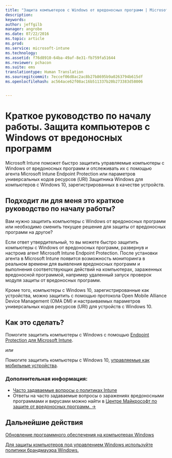 ```yaml
---
title: "Защита компьютеров с Windows от вредоносных программ | Microsoft Intune"
description: 
keywords: 
author: jeffgilb
manager: angrobe
ms.date: 07/22/2016
ms.topic: article
ms.prod: 
ms.service: microsoft-intune
ms.technology: 
ms.assetid: f76d8910-64ba-49af-8e31-fb759fa51644
ms.reviewer: pchacon
ms.suite: ems
translationtype: Human Translation
ms.sourcegitcommit: 7eccef06d8ac2ac8b27b8695b9a0263794b615df
ms.openlocfilehash: ac564ace62f08ac16b511337b20b273383d58006


---
```


# Краткое руководство по началу работы. Защита компьютеров с Windows от вредоносных программ
Microsoft Intune поможет быстро защитить управляемые компьютеры с Windows от вредоносных программ и отслеживать их с помощью агента Microsoft Intune Endpoint Protection или параметров универсальных кодов ресурсов (URI) Защитника Windows для компьютеров с Windows 10, зарегистрированных в качестве устройств.

## Подходит ли для меня это краткое руководство по началу работы?
Вам нужно защитить компьютеры с Windows от вредоносных программ или необходимо сменить текущее решение для защиты от вредоносных программ на другое?

Если ответ утвердительный, то вы можете быстро защитить компьютеры с Windows от вредоносных программ, развернув и настроив агент Microsoft Intune Endpoint Protection. После установки агента в Microsoft Intune появится возможность мониторинга в реальном времени для выявления вредоносных программ и выполнения соответствующих действий на компьютерах, зараженных вредоносной программой, например удаленный запуск проверок модуля защиты от вредоносных программ.

Кроме того, компьютеры с Windows 10, зарегистрированные как устройства, можно защитить с помощью протокола Open Mobile Alliance Device Management (OMA DM) и настраиваемых параметров универсальных кодов ресурсов (URI) для устройств с Windows 10.

## Как это сделать?
Помогите защитить компьютеры с Windows с помощью [Endpoint Protection для Microsoft Intune](/intune/deploy-use/help-secure-windows-pcs-with-endpoint-protection-for-microsoft-intune).

*или*

Помогите защитить компьютеры с Windows 10, [управляемые как мобильные устройства](/intune/deploy-use/windows-10-policy-settings-in-microsoft-intune).


### Дополнительная информация:
- [Часто задаваемые вопросы о политиках Intune](/intune/deploy-use/manage-settings-and-features-on-your-devices-with-microsoft-intune-policies#frequently-asked-questions-about-intune-policies)
- Ответы на часто задаваемые вопросы о заражениях вредоносными программами и вирусами можно найти в <a href="https://www.microsoft.com/security/portal/mmpc/" target="_blank"> Центре Майкрософт по защите от вредоносных программ. &rarr;</a>


## Дальнейшие действия
[Обновление программного обеспечения на компьютерах Windows](/intune/deploy-use/keep-windows-pcs-up-to-date-with-software-updates-in-microsoft-intune)

[Для защиты компьютеров под управлением Windows используйте политики брандмауэра Windows.](/intune/deploy-use/help-protect-windows-pcs-using-windows-firewall-policies-in-microsoft-intune)



<!--HONumber=Jul16_HO4-->


